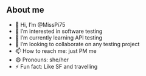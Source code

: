 ## About me

- 👋 Hi, I’m @MissPi75
- 👀 I’m interested in software testing
- 🌱 I’m currently learning API testing
- 💞️ I’m looking to collaborate on any testing project
- 📫 How to reach me: just PM me
- 😄 Pronouns: she/her
- ⚡ Fun fact: Like SF and travelling

<!---
MissPi75/MissPi75 is a ✨ special ✨ repository because its `README.md` (this file) appears on your GitHub profile.
You can click the Preview link to take a look at your changes.
--->
